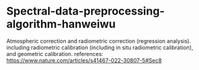 # Spectral-data-preprocessing-algorithm-hanweiwu
Atmospheric correction and radiometric correction (regression analysis).
including radiometric calibration (including in situ radiometric calibration), and geometric calibration.
references:
https://www.nature.com/articles/s41467-022-30807-5#Sec8

